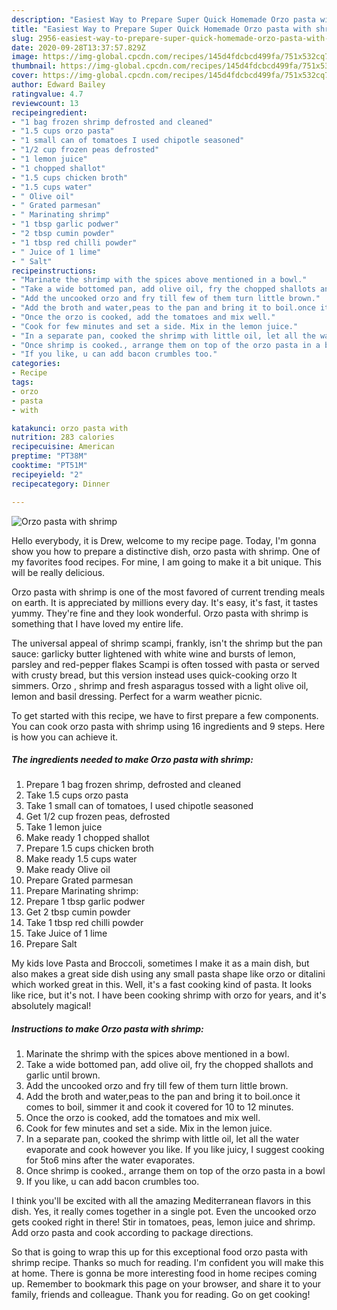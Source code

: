 ```yaml
---
description: "Easiest Way to Prepare Super Quick Homemade Orzo pasta with shrimp"
title: "Easiest Way to Prepare Super Quick Homemade Orzo pasta with shrimp"
slug: 2956-easiest-way-to-prepare-super-quick-homemade-orzo-pasta-with-shrimp
date: 2020-09-28T13:37:57.829Z
image: https://img-global.cpcdn.com/recipes/145d4fdcbcd499fa/751x532cq70/orzo-pasta-with-shrimp-recipe-main-photo.jpg
thumbnail: https://img-global.cpcdn.com/recipes/145d4fdcbcd499fa/751x532cq70/orzo-pasta-with-shrimp-recipe-main-photo.jpg
cover: https://img-global.cpcdn.com/recipes/145d4fdcbcd499fa/751x532cq70/orzo-pasta-with-shrimp-recipe-main-photo.jpg
author: Edward Bailey
ratingvalue: 4.7
reviewcount: 13
recipeingredient:
- "1 bag frozen shrimp defrosted and cleaned"
- "1.5 cups orzo pasta"
- "1 small can of tomatoes I used chipotle seasoned"
- "1/2 cup frozen peas defrosted"
- "1 lemon juice"
- "1 chopped shallot"
- "1.5 cups chicken broth"
- "1.5 cups water"
- " Olive oil"
- " Grated parmesan"
- " Marinating shrimp"
- "1 tbsp garlic podwer"
- "2 tbsp cumin powder"
- "1 tbsp red chilli powder"
- " Juice of 1 lime"
- " Salt"
recipeinstructions:
- "Marinate the shrimp with the spices above mentioned in a bowl."
- "Take a wide bottomed pan, add olive oil, fry the chopped shallots and garlic until brown."
- "Add the uncooked orzo and fry till few of them turn little brown."
- "Add the broth and water,peas to the pan and bring it to boil.once it comes to boil, simmer it and cook it covered for 10 to 12 minutes."
- "Once the orzo is cooked, add the tomatoes and mix well."
- "Cook for few minutes and set a side. Mix in the lemon juice."
- "In a separate pan, cooked the shrimp with little oil, let all the water evaporate and cook however you like. If you like juicy, I suggest cooking for 5to6 mins after the water evaporates."
- "Once shrimp is cooked., arrange them on top of the orzo pasta in a bowl"
- "If you like, u can add bacon crumbles too."
categories:
- Recipe
tags:
- orzo
- pasta
- with

katakunci: orzo pasta with 
nutrition: 283 calories
recipecuisine: American
preptime: "PT38M"
cooktime: "PT51M"
recipeyield: "2"
recipecategory: Dinner

---
```



![Orzo pasta with shrimp](https://img-global.cpcdn.com/recipes/145d4fdcbcd499fa/751x532cq70/orzo-pasta-with-shrimp-recipe-main-photo.jpg)

Hello everybody, it is Drew, welcome to my recipe page. Today, I'm gonna show you how to prepare a distinctive dish, orzo pasta with shrimp. One of my favorites food recipes. For mine, I am going to make it a bit unique. This will be really delicious.

Orzo pasta with shrimp is one of the most favored of current trending meals on earth. It is appreciated by millions every day. It's easy, it's fast, it tastes yummy. They're fine and they look wonderful. Orzo pasta with shrimp is something that I have loved my entire life.

The universal appeal of shrimp scampi, frankly, isn&#39;t the shrimp but the pan sauce: garlicky butter lightened with white wine and bursts of lemon, parsley and red-pepper flakes Scampi is often tossed with pasta or served with crusty bread, but this version instead uses quick-cooking orzo It simmers. Orzo , shrimp and fresh asparagus tossed with a light olive oil, lemon and basil dressing. Perfect for a warm weather picnic.


To get started with this recipe, we have to first prepare a few components. You can cook orzo pasta with shrimp using 16 ingredients and 9 steps. Here is how you can achieve it.

<!--inarticleads1-->

##### The ingredients needed to make Orzo pasta with shrimp:

1. Prepare 1 bag frozen shrimp, defrosted and cleaned
1. Take 1.5 cups orzo pasta
1. Take 1 small can of tomatoes, I used chipotle seasoned
1. Get 1/2 cup frozen peas, defrosted
1. Take 1 lemon juice
1. Make ready 1 chopped shallot
1. Prepare 1.5 cups chicken broth
1. Make ready 1.5 cups water
1. Make ready  Olive oil
1. Prepare  Grated parmesan
1. Prepare  Marinating shrimp:
1. Prepare 1 tbsp garlic podwer
1. Get 2 tbsp cumin powder
1. Take 1 tbsp red chilli powder
1. Take  Juice of 1 lime
1. Prepare  Salt


My kids love Pasta and Broccoli, sometimes I make it as a main dish, but also makes a great side dish using any small pasta shape like orzo or ditalini which worked great in this. Well, it&#39;s a fast cooking kind of pasta. It looks like rice, but it&#39;s not. I have been cooking shrimp with orzo for years, and it&#39;s absolutely magical! 

<!--inarticleads2-->

##### Instructions to make Orzo pasta with shrimp:

1. Marinate the shrimp with the spices above mentioned in a bowl.
1. Take a wide bottomed pan, add olive oil, fry the chopped shallots and garlic until brown.
1. Add the uncooked orzo and fry till few of them turn little brown.
1. Add the broth and water,peas to the pan and bring it to boil.once it comes to boil, simmer it and cook it covered for 10 to 12 minutes.
1. Once the orzo is cooked, add the tomatoes and mix well.
1. Cook for few minutes and set a side. Mix in the lemon juice.
1. In a separate pan, cooked the shrimp with little oil, let all the water evaporate and cook however you like. If you like juicy, I suggest cooking for 5to6 mins after the water evaporates.
1. Once shrimp is cooked., arrange them on top of the orzo pasta in a bowl
1. If you like, u can add bacon crumbles too.


I think you&#39;ll be excited with all the amazing Mediterranean flavors in this dish. Yes, it really comes together in a single pot. Even the uncooked orzo gets cooked right in there! Stir in tomatoes, peas, lemon juice and shrimp. Add orzo pasta and cook according to package directions. 

So that is going to wrap this up for this exceptional food orzo pasta with shrimp recipe. Thanks so much for reading. I'm confident you will make this at home. There is gonna be more interesting food in home recipes coming up. Remember to bookmark this page on your browser, and share it to your family, friends and colleague. Thank you for reading. Go on get cooking!
